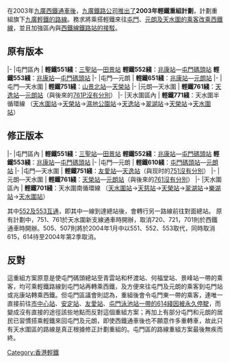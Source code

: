 在2003年[九廣西鐵通車後](../Page/九廣西鐵.md "wikilink")，[九廣鐵路公司推出了](../Page/九廣鐵路公司.md "wikilink")**2003年輕鐵重組計劃**，計劃重組旗下[九廣輕鐵的路線](../Page/九廣輕鐵.md "wikilink")。務求將乘搭輕鐵來往[屯門](../Page/屯門.md "wikilink")、[元朗及](../Page/元朗.md "wikilink")[天水圍的乘客改乘](../Page/天水圍.md "wikilink")[西鐵線](../Page/西鐵線.md "wikilink")，並且加強區內與[西鐵線](../Page/西鐵線.md "wikilink")[鐵路站的接駁](../Page/鐵路站.md "wikilink")。

## 原有版本

|- |屯門區內 |
**輕鐵551綫**：[三聖站](../Page/三聖站.md "wikilink")—[田景站](../Page/田景站.md "wikilink")
**輕鐵552綫**：[兆康站](../Page/兆康站_\(輕鐵\).md "wikilink")—[屯門碼頭站](../Page/屯門碼頭站.md "wikilink")
**輕鐵553綫**：[兆康站](../Page/兆康站_\(輕鐵\).md "wikilink")—[屯門碼頭站](../Page/屯門碼頭站.md "wikilink")
|- |屯門—元朗 |
**輕鐵651綫**：[兆康站](../Page/兆康站_\(輕鐵\).md "wikilink")—[元朗站](../Page/元朗站_\(輕鐵\).md "wikilink")
|- |屯門—天水圍 |
**輕鐵751綫**：[山景北站](../Page/山景北站.md "wikilink")—[天榮站](../Page/天榮站.md "wikilink")
|- |元朗—天水圍 |
**輕鐵761綫**：[天逸站](../Page/天逸站.md "wikilink")—[元朗站](../Page/元朗站_\(輕鐵\).md "wikilink")（與後來的[761P沒有分別](../Page/香港輕鐵761P綫.md "wikilink")）
|- |天水圍區內 | **輕鐵771綫**：天水圍半循環線
（[天水圍站](../Page/天水圍站_\(輕鐵\).md "wikilink")→[天榮站](../Page/天榮站.md "wikilink")→[濕地公園站](../Page/濕地公園站.md "wikilink")→[天逸站](../Page/天逸站.md "wikilink")→[翠湖站](../Page/翠湖站.md "wikilink")→[天榮站](../Page/天榮站.md "wikilink")→[天水圍站](../Page/天水圍站_\(輕鐵\).md "wikilink")）

## 修正版本

|- |屯門區內 |
**輕鐵551綫**：[三聖站](../Page/三聖站.md "wikilink")—[田景站](../Page/田景站.md "wikilink")
**輕鐵552綫**：[兆康站](../Page/兆康站_\(輕鐵\).md "wikilink")—[屯門碼頭站](../Page/屯門碼頭站.md "wikilink")
**輕鐵553綫**：[兆康站](../Page/兆康站_\(輕鐵\).md "wikilink")—[屯門碼頭站](../Page/屯門碼頭站.md "wikilink")
|- |屯門—元朗 |
**輕鐵610綫**：[屯門碼頭站](../Page/屯門碼頭站.md "wikilink")—[元朗站](../Page/元朗站_\(輕鐵\).md "wikilink")
|- |屯門—天水圍 |
**輕鐵751綫**：[友愛站](../Page/友愛站.md "wikilink")—[天逸站](../Page/天逸站.md "wikilink")（與现时的[751沒有分別](../Page/香港輕鐵751綫.md "wikilink")）
|- |元朗—天水圍 |
**輕鐵761綫**：[天榮站](../Page/天榮站.md "wikilink")—[元朗站](../Page/元朗站_\(輕鐵\).md "wikilink")（與後來的[761沒有分別](../Page/香港輕鐵761綫.md "wikilink")）
|- |天水圍區內 | **輕鐵701綫**：天水圍南循環線
（[天水圍站](../Page/天水圍站_\(輕鐵\).md "wikilink")→[天慈站](../Page/天慈站.md "wikilink")→[天榮站](../Page/天榮站.md "wikilink")→[翠湖站](../Page/翠湖站.md "wikilink")→[樂湖站](../Page/樂湖站.md "wikilink")→[天水圍站](../Page/天水圍站_\(輕鐵\).md "wikilink")）

其中[552及](../Page/香港輕鐵552綫.md "wikilink")[553互通](../Page/香港輕鐵553綫.md "wikilink")，即其中一線到達總站後，會轉行另一路線前往對面總站。
原有計劃中，751、761於天水圍新支線通車時開辦，取消720、721，701則於西鐵通車時開辦。505、507則將於2004年1月中以551、552、553取代，同時取消615，614待至2004年第2季取消。

## 反對

這重組方案原意是使屯門碼頭總站至青雲站和杯渡站、何福堂站、景峰站一帶的乘客，均可乘輕鐵路線到屯門站再轉乘西鐵，及方便來往屯門及元朗的乘客到屯門站或兆康站轉乘西鐵。但屯門區議會則認為，重組後會令屯門東一帶的乘客，連唯一直接前往[市中心站](../Page/市中心站.md "wikilink")、[安定站](../Page/安定站.md "wikilink")、[友愛站](../Page/友愛站.md "wikilink")、[屯門泳池站一帶的](../Page/屯門泳池站.md "wikilink")[614綫因被永久停駛](../Page/香港輕鐵614綫.md "wikilink")，而變成沒有直接的途徑該些地點而反對這個重組方案；再加上有部分屯門和元朗的居民已習慣搭乘輕鐵來回屯門及元朗，即使西鐵通車後也不願意作多重轉車，故此只有天水圍區的路線是真正根據修正計劃重組的。屯門區的路線重組方案最後無疾而終。

[Category:香港輕鐵](https://zh.wikipedia.org/wiki/Category:香港輕鐵 "wikilink")